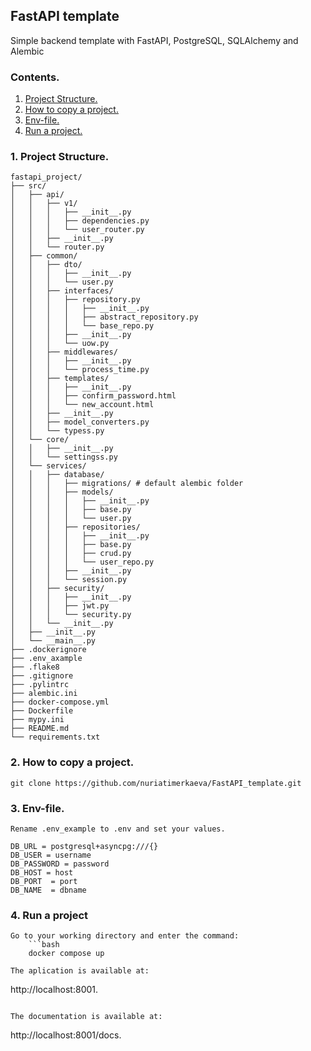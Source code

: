 ## FastAPI template

Simple backend template with FastAPI, PostgreSQL, SQLAlchemy and Alembic

### Contents.
1. [Project Structure.](https://github.com/nuriatimerkaeva/FastAPI_template#1-project-structure)
2. [How to copy a project.](https://github.com/nuriatimerkaeva/FastAPI_template#2-how-to-copy-a-project)
3. [Env-file.](https://github.com/nuriatimerkaeva/FastAPI_template#3-how-to-copy-a-project)
4. [Run a project.](https://github.com/nuriatimerkaeva/FastAPI_template#4-run-project)

### 1. Project Structure.
```
fastapi_project/
├── src/
│   ├── api/
│   │   ├── v1/
│   │   │   ├── __init__.py
│   │   │   ├── dependencies.py
│   │   │   └── user_router.py
│   │   ├── __init__.py
│   │   └── router.py
│   ├── common/
│   │   ├── dto/
│   │   │   ├── __init__.py
│   │   │   └── user.py
│   │   ├── interfaces/
│   │   │   ├── repository.py
│   │   │   │   ├── __init__.py
│   │   │   │   ├── abstract_repository.py
│   │   │   │   └── base_repo.py
│   │   │   ├── __init__.py
│   │   │   └── uow.py
│   │   ├── middlewares/
│   │   │   ├── __init__.py
│   │   │   └── process_time.py
│   │   ├── templates/
│   │   │   ├── __init__.py
│   │   │   ├── confirm_password.html
│   │   │   └── new_account.html
│   │   ├── __init__.py
│   │   ├── model_converters.py
│   │   └── typess.py
│   └── core/
│   │   ├── __init__.py
│   │   └── settingss.py
│   └── services/
│   │   ├── database/
│   │   │   ├── migrations/ # default alembic folder
│   │   │   ├── models/
│   │   │   │   ├── __init__.py
│   │   │   │   ├── base.py
│   │   │   │   └── user.py
│   │   │   ├── repositories/
│   │   │   │   ├── __init__.py
│   │   │   │   ├── base.py
│   │   │   │   ├── crud.py
│   │   │   │   └── user_repo.py
│   │   │   ├── __init__.py
│   │   │   └── session.py
│   │   ├── security/
│   │   │   ├── __init__.py
│   │   │   ├── jwt.py
│   │   │   └── security.py
│   │   └── __init__.py
│   ├── __init__.py
│   └── __main__.py
├── .dockerignore
├── .env_axample
├── .flake8
├── .gitignore
├── .pylintrc
├── alembic.ini
├── docker-compose.yml
├── Dockerfile
├── mypy.ini
├── README.md
└── requirements.txt
```

### 2. How to copy a project.
```
git clone https://github.com/nuriatimerkaeva/FastAPI_template.git
```

### 3. Env-file.

```
Rename .env_example to .env and set your values.

DB_URL = postgresql+asyncpg:///{}
DB_USER = username
DB_PASSWORD = password
DB_HOST = host
DB_PORT  = port
DB_NAME  = dbname
```

### 4. Run a project

```
Go to your working directory and enter the command:
    ```bash
    docker compose up

The aplication is available at:

```
http://localhost:8001.
```

The documentation is available at:

```
http://localhost:8001/docs.
```
